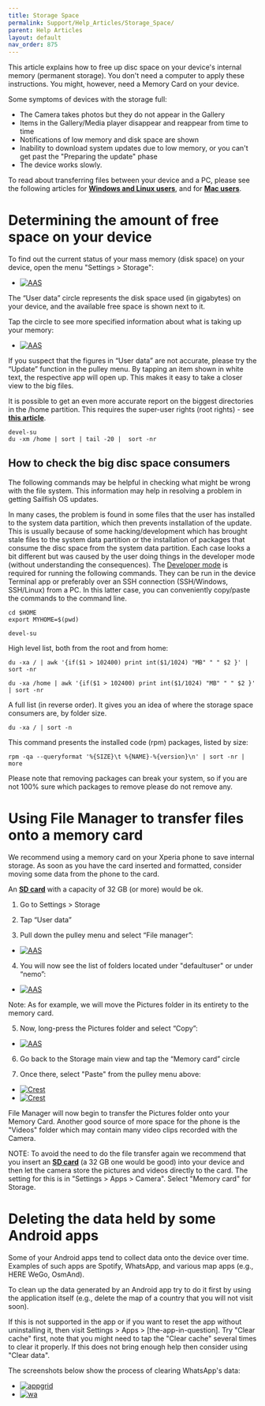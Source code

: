 ```yaml
---
title: Storage Space
permalink: Support/Help_Articles/Storage_Space/
parent: Help Articles
layout: default
nav_order: 875
---
```


This article explains how to free up disc space on your device's internal memory (permanent storage). You don't need a computer to apply these instructions. You might, however, need a Memory Card on your device.

Some symptoms of devices with the storage full:

* The Camera takes photos but they do not appear in the Gallery
* Items in the Gallery/Media player disappear and reappear from time to time
* Notifications of low memory and disk space are shown
* Inability to download system updates due to low memory, or you can't get past the "Preparing the update" phase
* The device works slowly.

To read about transferring files between your device and a PC, please see the following articles for [**Windows and Linux users**](/Support/Help_Articles/Moving_Files_Between_PC_and_Sailfish_Device/), and for [**Mac users**](/Support/Help_Articles/Moving_Files_between_Mac_and_Sailfish_Device/).

# Determining the amount of free space on your device
To find out the current status of your mass memory (disk space) on your device, open the menu "Settings > Storage":

<div class="flex-images" markdown="1">

* <a href="storage.png" class="narrow-image"><img src="storage.png" alt="AAS"></a>
  <span class="md_figcaption">
  </span>
</div>

The “User data” circle represents the disk space used (in gigabytes) on your device, and the available free space is shown next to it.

Tap the circle to see more specified information about what is taking up your memory:

<div class="flex-images" markdown="1">

* <a href="userdata.png" class="narrow-image"><img src="userdata.png" alt="AAS"></a>
  <span class="md_figcaption">
  </span>
</div>

If you suspect that the figures in “User data” are not accurate, please try the “Update” function in the pulley menu.
By tapping an item shown in white text, the respective app will open up. This makes it easy to take a closer view to the big files.

It is possible to get an even more accurate report on the biggest directories in the /home partition. This requires the super-user rights (root rights) - see [**this article**](/Support/Help_Articles/Enabling_Developer_Mode/).

```
devel-su
du -xm /home | sort | tail -20 |  sort -nr
```

## How to check the big disc space consumers

The following commands may be helpful in checking what might be wrong with the file system. This information may help in resolving a problem in getting Sailfish OS updates.

In many cases, the problem is found in some files that the user has installed to the system data partition, which then prevents installation of the update. This is usually because of some hacking/development which has brought stale files to the system data partition or the installation of packages that consume the disc space from the system data partition.
Each case looks a bit different but was caused by the user doing things in the developer mode (without understanding the consequences).
The [Developer mode](/Support/Help_Articles/Enabling_Developer_Mode/) is required for running the following commands.
They can be run in the device Terminal app or preferably over an SSH connection (SSH/Windows, SSH/Linux) from a PC. In this latter case, you can conveniently copy/paste the commands to the command line.
```
cd $HOME
export MYHOME=$(pwd)

devel-su
```

High level list, both from the root and from home:
```
du -xa / | awk '{if($1 > 102400) print int($1/1024) "MB" " " $2 }' | sort -nr
```
```
du -xa /home | awk '{if($1 > 102400) print int($1/1024) "MB" " " $2 }' | sort -nr
```

A full list (in reverse order). It gives you an idea of where the storage space consumers are, by folder size.
```
du -xa / | sort -n
```

This command presents the installed code (rpm) packages, listed by size:
```
rpm -qa --queryformat '%{SIZE}\t %{NAME}-%{version}\n' | sort -nr | more
```
Please note that removing packages can break your system, so if you are not 100% sure which packages to remove please do not remove any.

# Using File Manager to transfer files onto a memory card
We recommend using a memory card on your Xperia phone to save internal storage. As soon as you have the card inserted and formatted, consider moving some data from the phone to the card.

An [**SD card**](/Support/Help_Articles/SD_Card_Format_and_Encryption/) with a capacity of 32 GB (or more) would be ok.

1) Go to Settings > Storage

2) Tap “User data”

3) Pull down the pulley menu and select “File manager”:

<div class="flex-images" markdown="1">

* <a href="pullmenu.png" class="narrow-image"><img src="pullmenu.png" alt="AAS"></a>
  <span class="md_figcaption">
  </span>
</div>

4) You will now see the list of folders located under "defaultuser" or under “nemo”:

<div class="flex-images" markdown="1">

* <a href="defaultuser.png" class="narrow-image"><img src="defaultuser.png" alt="AAS"></a>
  <span class="md_figcaption">
  </span>
</div>

Note: As for example, we will move the Pictures folder in its entirety to the memory card.

5) Now, long-press the Pictures folder and select “Copy”:

<div class="flex-images" markdown="1">

* <a href="cropped.png" class="narrow-image"><img src="cropped.png" alt="AAS"></a>
  <span class="md_figcaption">
  </span>
</div>

6) Go back to the Storage main view and tap the “Memory card” circle

7) Once there, select "Paste" from the pulley menu above:

<div class="flex-images" markdown="1">

* <a href="paste.png"><img src="paste.png" alt="Crest"></a>
  <span class="md_figcaption">
  </span>
* <a href="memorycard.png"><img src="memorycard.png" alt="Crest"></a>
  <span class="md_figcaption">
  </span>
</div>

File Manager will now begin to transfer the Pictures folder onto your Memory Card. Another good source of more space for the phone is the "Videos" folder which may contain many video clips recorded with the Camera.

NOTE: To avoid the need to do the file transfer again we recommend that you insert an [**SD card**](/Support/Help_Articles/SD_Card_Format_and_Encryption/) (a 32 GB one would be good) into your device and then let the camera store the pictures and videos directly to the card. The setting for this is in "Settings > Apps > Camera". Select "Memory card" for Storage.

# Deleting the data held by some Android apps
Some of your Android apps tend to collect data onto the device over time. Examples of such apps are Spotify, WhatsApp, and various map apps (e.g., HERE WeGo, OsmAnd).

To clean up the data generated by an Android app try to do it first by using the application itself (e.g., delete the map of a country that you will not visit soon).

If this is not supported in the app or if you want to reset the app without uninstalling it, then visit Settings > Apps > [the-app-in-question].
Try "Clear cache" first, note that you might need to tap the "Clear cache" several times to clear it properly.
If this does not bring enough help then consider using "Clear data".

The screenshots below show the process of clearing WhatsApp's data:

<div class="flex-images" markdown="1">

* <a href="appgrid.png"><img src="appgrid.png" alt="appgrid"></a>
  <span class="md_figcaption">
  </span>
* <a href="wa.png"><img src="wa.png" alt="wa"></a>
  <span class="md_figcaption">
  </span>
</div>
